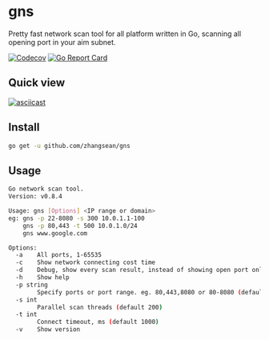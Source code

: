 # gns

Pretty fast network scan tool for all platform written in Go, scanning all opening port in your aim subnet.

[![Codecov](https://codecov.io/gh/zhangsean/gns/branch/master/graph/badge.svg)](https://codecov.io/gh/zhangsean/gns)
[![Go Report Card](https://goreportcard.com/badge/github.com/zhangsean/gns)](https://goreportcard.com/report/github.com/zhangsean/gns)

## Quick view

[![asciicast](https://asciinema.org/a/448361.svg)](https://asciinema.org/a/448361)

## Install

```sh
go get -u github.com/zhangsean/gns
```

## Usage

```sh
Go network scan tool.
Version: v0.8.4

Usage: gns [Options] <IP range or domain>
eg: gns -p 22-8080 -s 300 10.0.1.1-100
    gns -p 80,443 -t 500 10.0.1.0/24
    gns www.google.com

Options:
  -a    All ports, 1-65535
  -c    Show network connecting cost time
  -d    Debug, show every scan result, instead of showing open port only
  -h    Show help
  -p string
        Specify ports or port range. eg. 80,443,8080 or 80-8080 (default "21,22,23,53,80,135,139,443,445,1080,1433,1521,3306,3389,5432,6379,8080")
  -s int
        Parallel scan threads (default 200)
  -t int
        Connect timeout, ms (default 1000)
  -v    Show version
```

